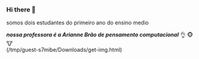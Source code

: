 ### Hi there 👋

somos dois estudantes do primeiro ano do ensino medio

***nossa professora é a Arianne Brão de pensamento computacional*** :ok_hand:	:monkey_face:	:cow:	
(/tmp/guest-s7mibe/Downloads/get-img.html)

